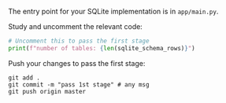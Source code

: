 The entry point for your SQLite implementation is in `app/main.py`.

Study and uncomment the relevant code: 

```python
# Uncomment this to pass the first stage
print(f"number of tables: {len(sqlite_schema_rows)}")
```

Push your changes to pass the first stage:

```
git add .
git commit -m "pass 1st stage" # any msg
git push origin master
```
